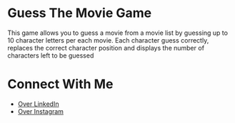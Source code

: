 # Guess The Movie Game
This game allows you to guess a movie  from a movie list by guessing up to 10 character letters per each movie.
Each character guess correctly, replaces the correct character position and displays the number of characters left to be guessed


# Connect With Me

- [Over LinkedIn](https://www.linkedin.com/in/nana-aba-turkson/)
- [Over Instagram](https://www.instagram.com/aba.codes/?igshid=q8b8bkl9upwg)
